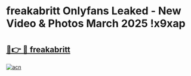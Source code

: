 # freakabritt Onlyfans Leaked - New Video & Photos March 2025 !x9xap

# <h2><a href="https://nfb8yg.iuczelnia.edu.pl?title=freakabritt&ref=x9xap">🔗👉 🔴 freakabritt</a></h2>

[![acn](https://github.com/user-attachments/assets/0f9c940e-d8b0-45ae-aac7-cd30a18b3e1c)](https://nfb8yg.iuczelnia.edu.pl?title=freakabritt&ref=x9xap)

